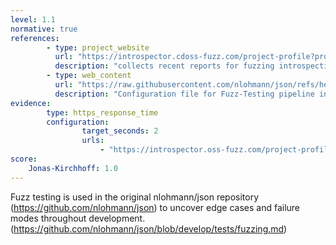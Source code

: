 ```yaml
---
level: 1.1
normative: true
references:
        - type: project_website
          url: "https://introspector.cdoss-fuzz.com/project-profile?project=json"
          description: "collects recent reports for fuzzing introspection of nlohmann/json with historical plots"
        - type: web_content
          url: "https://raw.githubusercontent.com/nlohmann/json/refs/heads/develop/.github/workflows/cifuzz.yml"
          description: "Configuration file for Fuzz-Testing pipeline in the original nlohmann/json repository"
evidence:
        type: https_response_time
        configuration:
                target_seconds: 2
                urls:
                    - "https://introspector.oss-fuzz.com/project-profile?project=json"
score:
    Jonas-Kirchhoff: 1.0
---
```


Fuzz testing is used in the original nlohmann/json repository (https://github.com/nlohmann/json) to uncover edge cases and failure modes throughout development. (https://github.com/nlohmann/json/blob/develop/tests/fuzzing.md)